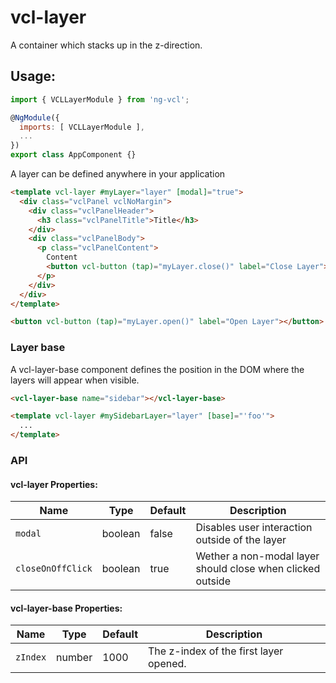 # vcl-layer

A container which stacks up in the z-direction.

## Usage:

```js
import { VCLLayerModule } from 'ng-vcl';

@NgModule({
  imports: [ VCLLayerModule ],
  ...
})
export class AppComponent {}
```

A layer can be defined anywhere in your application

```html
<template vcl-layer #myLayer="layer" [modal]="true">
  <div class="vclPanel vclNoMargin">
    <div class="vclPanelHeader">
      <h3 class="vclPanelTitle">Title</h3>
    </div>
    <div class="vclPanelBody">
      <p class="vclPanelContent">
        Content
        <button vcl-button (tap)="myLayer.close()" label="Close Layer"></button>
      </p>
    </div>
  </div>
</template>

<button vcl-button (tap)="myLayer.open()" label="Open Layer"></button>
```

### Layer base

A vcl-layer-base component defines the position in the DOM where the layers will appear when visible.

```html
<vcl-layer-base name="sidebar"></vcl-layer-base>
```
```html
<template vcl-layer #mySidebarLayer="layer" [base]="'foo'">
  ...
</template>

```

### API

#### vcl-layer Properties:

| Name                | Type        | Default  | Description
| ------------        | ----------- | -------- |--------------
| `modal`             | boolean     | false    | Disables user interaction outside of the layer
| `closeOnOffClick`   | boolean     | true     | Wether a non-modal layer should close when clicked outside

#### vcl-layer-base Properties:

| Name                | Type        | Default  | Description
| ------------        | ----------- | -------- |--------------
| `zIndex`            | number      | 1000     | The z-index of the first layer opened.
